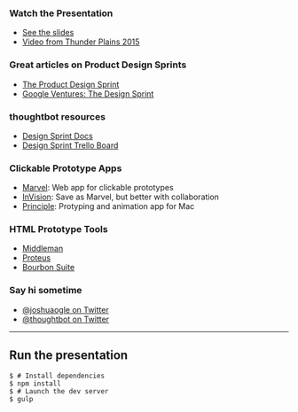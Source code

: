 ### Watch the Presentation
- [See the slides](http://joshuaogle.github.io/presentation-design-sprints)
- [Video from Thunder Plains
  2015](https://www.youtube.com/watch?v=8w4BZNAoPHY)

### Great articles on Product Design Sprints
- [The Product Design Sprint](https://robots.thoughtbot.com/the-product-design-sprint)
- [Google Ventures: The Design Sprint](http://www.gv.com/sprint)

### thoughtbot resources
- [Design Sprint Docs](https://github.com/thoughtbot/design-sprint)
- [Design Sprint Trello Board](https://trello.com/b/lMmuSlkP/public-design-sprint-template)

### Clickable Prototype Apps
- [Marvel](http://marvelapp.com): Web app for clickable prototypes
- [InVision](http://invisionapp.com): Save as Marvel, but better with collaboration
- [Principle](http://principleformac.com): Protyping and animation app for Mac

### HTML Prototype Tools
- [Middleman](http://middlemanapp.com)
- [Proteus](http://thoughtbot.github.io/proteus)
- [Bourbon Suite](http://bourbon.io)

### Say hi sometime
- [@joshuaogle on Twitter](http://twitter.com/joshuaogle)
- [@thoughtbot on Twitter](http://twitter.com/thoughtbot)

---

## Run the presentation

```console
$ # Install dependencies
$ npm install
$ # Launch the dev server
$ gulp
```

